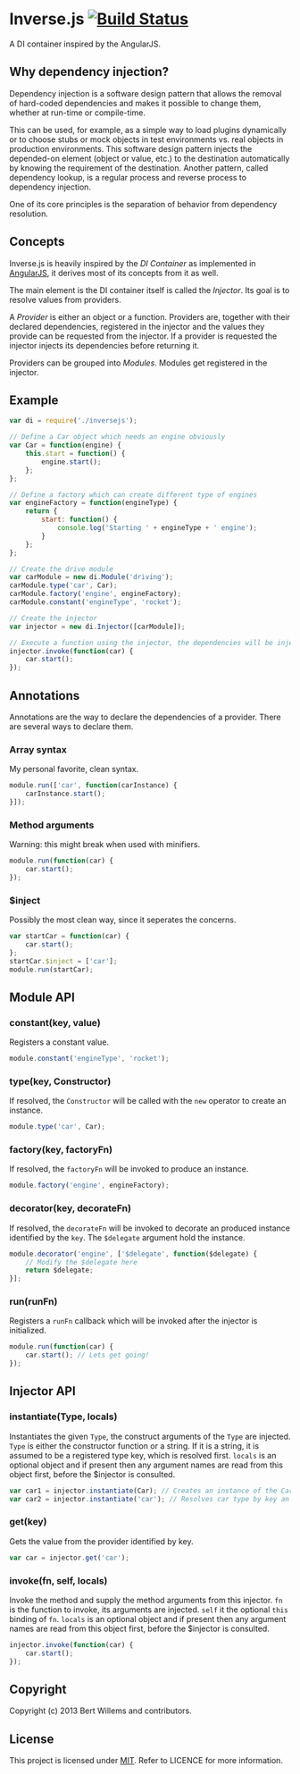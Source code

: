 # Inverse.js [![Build Status](https://travis-ci.org/devatwork/inverse.js.png?branch=master)](https://travis-ci.org/devatwork/inverse.js)

A DI container inspired by the AngularJS.

## Why dependency injection?

Dependency injection is a software design pattern that allows the removal of hard-coded dependencies and makes it possible to change them, whether at run-time or compile-time.

This can be used, for example, as a simple way to load plugins dynamically or to choose stubs or mock objects in test environments vs. real objects in production environments. This software design pattern injects the depended-on element (object or value, etc.) to the destination automatically by knowing the requirement of the destination. Another pattern, called dependency lookup, is a regular process and reverse process to dependency injection.

One of its core principles is the separation of behavior from dependency resolution.

## Concepts

Inverse.js is heavily inspired by the *DI Container* as implemented in [AngularJS](http://angularjs.org/), it derives most of its concepts from it as well.

The main element is the DI container itself is called the *Injector*. Its goal is to resolve values from providers.

A *Provider* is either an object or a function. Providers are, together with their declared dependencies, registered in the injector and the values they provide can be requested from the injector. If a provider is requested the injector injects its dependencies before returning it.

Providers can be grouped into *Modules*. Modules get registered in the injector.

## Example

```js
var di = require('./inversejs');

// Define a Car object which needs an engine obviously
var Car = function(engine) {
	this.start = function() {
		engine.start();
	};
};

// Define a factory which can create different type of engines
var engineFactory = function(engineType) {
	return {
		start: function() {
			console.log('Starting ' + engineType + ' engine');
		}
	};
};

// Create the drive module
var carModule = new di.Module('driving');
carModule.type('car', Car);
carModule.factory('engine', engineFactory);
carModule.constant('engineType', 'rocket');

// Create the injector
var injector = new di.Injector([carModule]);

// Execute a function using the injector, the dependencies will be injected
injector.invoke(function(car) {
	car.start();
});
```

## Annotations

Annotations are the way to declare the dependencies of a provider. There are several ways to declare them.

### Array syntax

My personal favorite, clean syntax.

```js
module.run(['car', function(carInstance) {
	carInstance.start();
}]);
```

### Method arguments

Warning: this might break when used with minifiers.

```js
module.run(function(car) {
	car.start();
});
```

### $inject

Possibly the most clean way, since it seperates the concerns.

```js
var startCar = function(car) {
	car.start();
};
startCar.$inject = ['car'];
module.run(startCar);
```

## Module API

### constant(key, value)

Registers a constant value.

```js
module.constant('engineType', 'rocket');
```

### type(key, Constructor)

If resolved, the `Constructor` will be called with the `new` operator to create an instance.

```js
module.type('car', Car);
```

### factory(key, factoryFn)

If resolved, the `factoryFn` will be invoked to produce an instance.

```js
module.factory('engine', engineFactory);
```

### decorator(key, decorateFn)

If resolved, the `decorateFn` will be invoked to decorate an produced instance identified by the `key`. The `$delegate` argument hold the instance.

```js
module.decorator('engine', ['$delegate', function($delegate) {
	// Modify the $delegate here
	return $delegate;
}];
```

### run(runFn)

Registers a `runFn` callback which will be invoked after the injector is initialized.

```js
module.run(function(car) {
	car.start(); // Lets get going!
});
```

## Injector API

### instantiate(Type, locals)

Instantiates the given `Type`, the construct arguments of the `Type` are injected. `Type` is either the constructor function or a string. If it is a string, it is assumed to be a registered type key, which is resolved first. `locals` is an optional object and if present then any argument names are read from this object first, before the $injector is consulted.

```js
var car1 = injector.instantiate(Car); // Creates an instance of the Car
var car2 = injector.instantiate('car'); // Resolves car type by key an instantiates it
```

### get(key)

Gets the value from the provider identified by key.

```js
var car = injector.get('car');
```

### invoke(fn, self, locals)

Invoke the method and supply the method arguments from this injector. `fn` is the function to invoke, its arguments are injected. `self` it the optional `this` binding of `fn`. `locals` is an optional object and if present then any argument names are read from this object first, before the $injector is consulted.

```js
injector.invoke(function(car) {
	car.start();
});
```

## Copyright

Copyright (c) 2013 Bert Willems and contributors.

## License

This project is licensed under [MIT](http://www.opensource.org/licenses/mit-license.php "Read more about the MIT license form"). Refer to LICENCE for more information.
